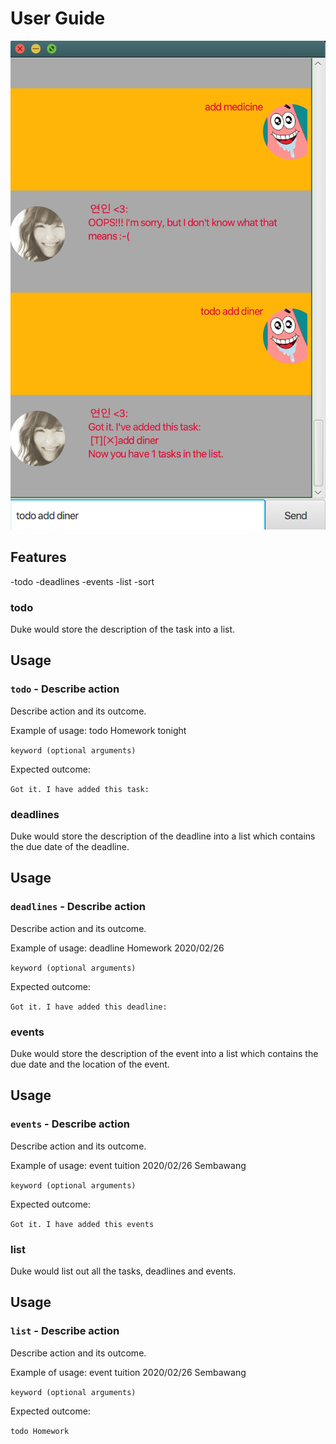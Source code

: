 # User Guide
![](Ui.png)

## Features 
-todo
-deadlines
-events
-list
-sort

### todo
Duke would store the description of the task into a list.

## Usage

### `todo` - Describe action

Describe action and its outcome.

Example of usage: todo Homework tonight

`keyword (optional arguments)`

Expected outcome:

`Got it. I have added this task:`

### deadlines
Duke would store the description of the deadline into a list which contains the due date of the deadline.

## Usage

### `deadlines` - Describe action

Describe action and its outcome.

Example of usage: deadline Homework 2020/02/26

`keyword (optional arguments)`

Expected outcome:

`Got it. I have added this deadline:`


### events
Duke would store the description of the event into a list which contains the due date and the location of the event.

## Usage

### `events` - Describe action

Describe action and its outcome.

Example of usage: event tuition  2020/02/26 Sembawang

`keyword (optional arguments)`

Expected outcome:

`Got it. I have added this events`


### list
Duke would list out all the tasks, deadlines and events.

## Usage

### `list` - Describe action

Describe action and its outcome.

Example of usage: event tuition  2020/02/26 Sembawang

`keyword (optional arguments)`

Expected outcome:

`todo Homework`





